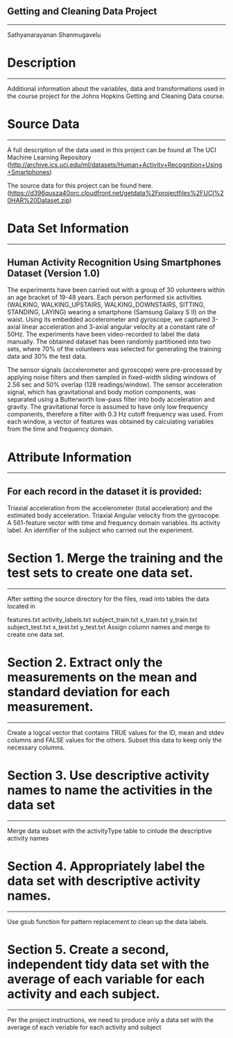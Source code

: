 ## Getting and Cleaning Data Project
------------------------------------------
Sathyanarayanan Shanmugavelu


# Description
------------------------------------------
Additional information about the variables, data and transformations used in the course project for the Johns Hopkins Getting and Cleaning Data course.

# Source Data
------------------------------------------
A full description of the data used in this project can be found at The UCI Machine Learning Repository (http://archive.ics.uci.edu/ml/datasets/Human+Activity+Recognition+Using+Smartphones)

The source data for this project can be found here.(https://d396qusza40orc.cloudfront.net/getdata%2Fprojectfiles%2FUCI%20HAR%20Dataset.zip)

# Data Set Information
------------------------------------------
 Human Activity Recognition Using Smartphones Dataset (Version 1.0)
--------------------------------------------------------------------------
The experiments have been carried out with a group of 30 volunteers within an age bracket of 19-48 years. Each person performed six activities (WALKING, WALKING_UPSTAIRS, WALKING_DOWNSTAIRS, SITTING, STANDING, LAYING) wearing a smartphone (Samsung Galaxy S II) on the waist. Using its embedded accelerometer and gyroscope, we captured 3-axial linear acceleration and 3-axial angular velocity at a constant rate of 50Hz. The experiments have been video-recorded to label the data manually. The obtained dataset has been randomly partitioned into two sets, where 70% of the volunteers was selected for generating the training data and 30% the test data.

The sensor signals (accelerometer and gyroscope) were pre-processed by applying noise filters and then sampled in fixed-width sliding windows of 2.56 sec and 50% overlap (128 readings/window). The sensor acceleration signal, which has gravitational and body motion components, was separated using a Butterworth low-pass filter into body acceleration and gravity. The gravitational force is assumed to have only low frequency components, therefore a filter with 0.3 Hz cutoff frequency was used. From each window, a vector of features was obtained by calculating variables from the time and frequency domain.

# Attribute Information
------------------------------------------
For each record in the dataset it is provided:
-----------------------------------------------
Triaxial acceleration from the accelerometer (total acceleration) and the estimated body acceleration.
Triaxial Angular velocity from the gyroscope.
A 561-feature vector with time and frequency domain variables.
Its activity label.
An identifier of the subject who carried out the experiment.


# Section 1. Merge the training and the test sets to create one data set.
--------------------------------------------------------------------------------
After setting the source directory for the files, read into tables the data located in

features.txt
activity_labels.txt
subject_train.txt
x_train.txt
y_train.txt
subject_test.txt
x_test.txt
y_test.txt
Assign column names and merge to create one data set.



# Section 2. Extract only the measurements on the mean and standard deviation for each measurement.
----------------------------------------------------------------------------------------------------
Create a logcal vector that contains TRUE values for the ID, mean and stdev columns and FALSE values for the others. Subset this data to keep only the necessary columns.


# Section 3. Use descriptive activity names to name the activities in the data set
-----------------------------------------------------------------------------------
Merge data subset with the activityType table to cinlude the descriptive activity names


# Section 4. Appropriately label the data set with descriptive activity names.
-----------------------------------------------------------------------------------
Use gsub function for pattern replacement to clean up the data labels.


# Section 5. Create a second, independent tidy data set with the average of each variable for each activity and each subject.
------------------------------------------------------------------------------------------------------------------------------
Per the project instructions, we need to produce only a data set with the average of each veriable for each activity and subject
